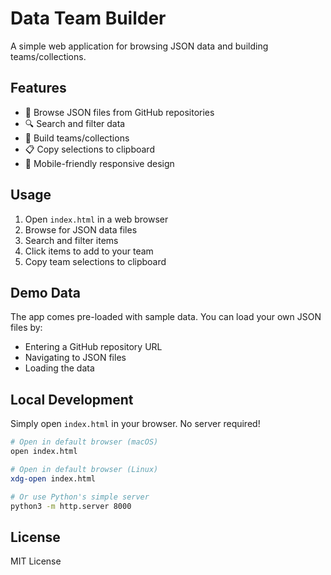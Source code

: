 # Data Team Builder

A simple web application for browsing JSON data and building teams/collections.

## Features

- 📁 Browse JSON files from GitHub repositories
- 🔍 Search and filter data
- 🎯 Build teams/collections
- 📋 Copy selections to clipboard
- 📱 Mobile-friendly responsive design

## Usage

1. Open `index.html` in a web browser
2. Browse for JSON data files
3. Search and filter items
4. Click items to add to your team
5. Copy team selections to clipboard

## Demo Data

The app comes pre-loaded with sample data. You can load your own JSON files by:
- Entering a GitHub repository URL
- Navigating to JSON files
- Loading the data

## Local Development

Simply open `index.html` in your browser. No server required!

```bash
# Open in default browser (macOS)
open index.html

# Open in default browser (Linux)
xdg-open index.html

# Or use Python's simple server
python3 -m http.server 8000
```

## License

MIT License
